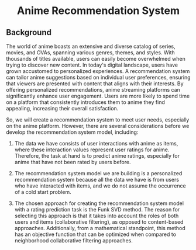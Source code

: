 
# <p align="center">Anime Recommendation System</p>

## Background
  
The world of anime boasts an extensive and diverse catalog of series, movies, and OVAs, spanning various genres, themes, and styles. With thousands of titles available, users can easily become overwhelmed when trying to discover new content. In today's digital landscape, users have grown accustomed to personalized experiences. A recommendation system can tailor anime suggestions based on individual user preferences, ensuring that viewers are presented with content that aligns with their interests. By offering personalized recommendations, anime streaming platforms can significantly enhance user engagement. Users are more likely to spend time on a platform that consistently introduces them to anime they find appealing, increasing their overall satisfaction. 

So, we will create a recommendation system to meet user needs, especially on the anime platform. However, there are several considerations before we develop the recommendation system model, including:

1. The data we have consists of user interactions with anime as items, where these interaction values represent user ratings for anime. Therefore, the task at hand is to predict anime ratings, especially for anime that have not been rated by users before.

2. The recommendation system model we are building is a personalized recommendation system because all the data we have is from users who have interacted with items, and we do not assume the occurrence of a cold start problem.

3. The chosen approach for creating the recommendation system model with a rating prediction task is the Funk SVD method. The reason for selecting this approach is that it takes into account the roles of both users and items (collaborative filtering), as opposed to content-based approaches. Additionally, from a mathematical standpoint, this method has an objective function that can be optimized when compared to neighborhood collaborative filtering approaches.



    